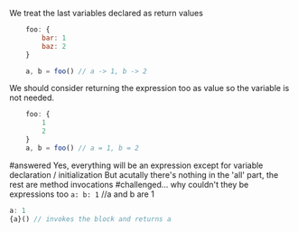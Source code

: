 We treat the last variables declared as return values

```javascript
    foo: {
        bar: 1
        baz: 2
    }

    a, b = foo() // a -> 1, b -> 2

```
We should consider returning the expression too as value so the variable is not needed. 

```javascript
    foo: {
        1
        2
    }
    a, b = foo() // a = 1, b = 2
```
#answered
Yes, everything will be an expression except for variable declaration / initialization
But acutally there's nothing in the 'all' part, the rest are method invocations
#challenged... why couldn't they be expressions too `a: b: 1` //a and b are 1 

```javascript
a: 1
{a}() // invokes the block and returns a 

```

